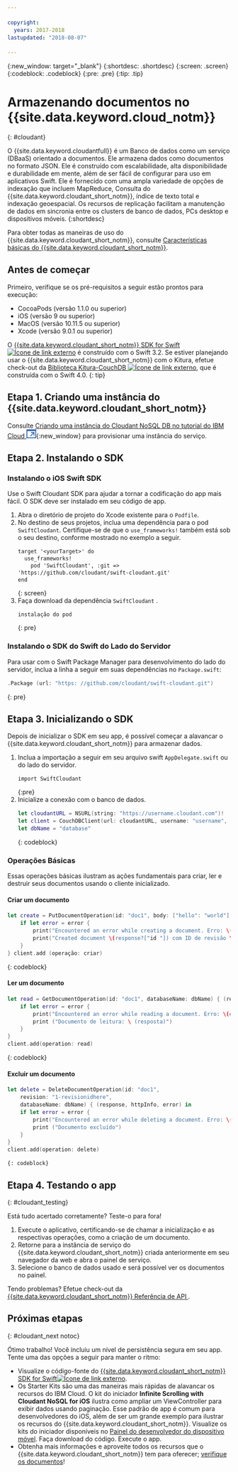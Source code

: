 ```yaml
---

copyright:
  years: 2017-2018
lastupdated: "2018-08-07"

---
```

{:new_window: target="_blank"}
{:shortdesc: .shortdesc}
{:screen: .screen}
{:codeblock: .codeblock}
{:pre: .pre}
{:tip: .tip}

# Armazenando documentos no  {{site.data.keyword.cloud_notm}}
{: #cloudant}

O {{site.data.keyword.cloudantfull}} é um Banco de dados como um serviço (DBaaS) orientado a documentos. Ele armazena dados como documentos no formato JSON. Ele é construído com escalabilidade, alta disponibilidade e durabilidade em mente, além de ser fácil de configurar para uso em aplicativos Swift. Ele é fornecido com uma ampla variedade de opções de indexação que incluem MapReduce,
Consulta do {{site.data.keyword.cloudant_short_notm}},
índice de texto total
e indexação geoespacial. Os recursos de replicação facilitam a manutenção de dados em sincronia entre os
clusters de banco de dados, PCs desktop e dispositivos móveis. 
{:shortdesc}

Para obter todas as maneiras de uso do {{site.data.keyword.cloudant_short_notm}}, consulte [Características básicas do {{site.data.keyword.cloudant_short_notm}}](/docs/services/Cloudant/basics/index.html#cloudant-nosql-db-basics).

## Antes de começar

Primeiro, verifique se os pré-requisitos a seguir estão prontos para execução:
 * CocoaPods (versão 1.1.0 ou superior)
 * iOS (versão 9 ou superior)
 * MacOS (versão 10.11.5 ou superior)
 * Xcode (versão 9.0.1 ou superior)

O [{{site.data.keyword.cloudant_short_notm}} SDK for Swift![Ícone de link externo](../../icons/launch-glyph.svg "Ícone de link externo")](https://github.com/cloudant/swift-cloudant) é construído com o Swift 3.2. Se estiver planejando usar o {{site.data.keyword.cloudant_short_notm}} com o Kitura, efetue check-out da [Biblioteca Kitura-CouchDB ![Ícone de link externo](../../icons/launch-glyph.svg "Ícone de link externo")](https://github.com/IBM-Swift/Kitura-CouchDB), que é construída com o Swift 4.0.
{: tip}

## Etapa 1. Criando uma instância do  {{site.data.keyword.cloudant_short_notm}}

Consulte [Criando uma instância do Cloudant NoSQL DB no tutorial do IBM Cloud ![Ícone de link externo](../images/launch-glyph.svg "Ícone de link externo")](https://console.bluemix.net/docs/services/Cloudant/tutorials/create_service.html#creating-a-cloudant-nosql-db-instance-on-ibm-cloud){:new_window} para provisionar uma instância do serviço.


## Etapa 2. Instalando o SDK

### Instalando o iOS Swift SDK

Use o Swift Cloudant SDK para ajudar a tornar a codificação do app mais fácil. O SDK deve ser instalado em seu código de app.

1. Abra o diretório de projeto do Xcode existente para o `Podfile`.
2. No destino de seus projetos, inclua uma dependência para o pod `SwiftCloudant`. Certifique-se
de que o `use_frameworks!` também está sob o seu destino, conforme mostrado no exemplo a seguir.
    ```
    target '<yourTarget>' do
      use_frameworks!
        pod 'SwiftCloudant', :git => 'https://github.com/cloudant/swift-cloudant.git'
    end
    ```
    {: screen}
3. Faça download da dependência  ` SwiftCloudant ` .
    ```
    instalação do pod
    ```
    {: pre}

### Instalando o SDK do Swift do Lado do Servidor

Para usar com o Swift Package Manager para desenvolvimento do lado do servidor, inclua a linha a seguir em suas dependências no `Package.swift`:
```swift
.Package (url: "https: //github.com/cloudant/swift-cloudant.git")
```
{: pre}

## Etapa 3. Inicializando o SDK

Depois de inicializar o SDK em seu app, é possível começar a alavancar o {{site.data.keyword.cloudant_short_notm}} para armazenar dados.

1.  Inclua a importação a seguir em seu arquivo swift `AppDelegate.swift` ou do lado do servidor.
    ```
    import SwiftCloudant
    ```
    {:pre}
2. Inicialize a conexão com o banco de dados.
    ```swift
    let cloudantURL = NSURL(string: "https://username.cloudant.com")!
    let client = CouchDBClient(url: cloudantURL, username: "username", password: "password")
    let dbName = "database"
    ```
    {: codeblock}

### Operações Básicas
Essas operações básicas ilustram as ações fundamentais para criar, ler e destruir seus documentos usando o cliente inicializado.

#### Criar um documento
```swift
let create = PutDocumentOperation(id: "doc1", body: ["hello": "world"], databaseName: dbName) {(response, httpInfo, error) in
    if let error = error {
        print("Encountered an error while creating a document. Erro: \(error)") } else {
        print("Created document \(response?["id "]) com ID de revisão \ (response? ["rev "])")
    }
} client.add (operação: criar)
```
{: codeblock}

#### Ler um documento
```swift
let read = GetDocumentOperation(id: "doc1", databaseName: dbName) { (response, httpInfo, error) in
    if let error = error {
        print("Encountered an error while reading a document. Erro: \(error)") } else {
        print ("Documento de leitura: \ (resposta)")
    }   
}
client.add(operation: read)
```
{: codeblock}

#### Excluir um documento
```swift
let delete = DeleteDocumentOperation(id: "doc1",
    revision: "1-revisionidhere",
    databaseName: dbName) { (response, httpInfo, error) in
    if let error = error {
        print("Encountered an error while deleting a document. Erro: \(error)") } else {
        print ("Documento excluído")
    }   
}
client.add(operation: delete)
```
    {: codeblock}


## Etapa 4. Testando o app
{: #cloudant_testing}

Está tudo acertado corretamente? Teste-o para fora!

1. Execute o aplicativo, certificando-se de chamar a inicialização e as respectivas operações, como a criação de um documento.
2. Retorne para a instância de serviço do {{site.data.keyword.cloudant_short_notm}} criada anteriormente em seu navegador da web e abra o painel de serviço.
3. Selecione o banco de dados usado e será possível ver os documentos no painel.

Tendo problemas? Efetue check-out da  [ {{site.data.keyword.cloudant_short_notm}}  Referência de API ](/docs/services/Cloudant/api/index.html#api-reference-overview).


## Próximas etapas
{: #cloudant_next notoc}

Ótimo trabalho! Você incluiu um nível de persistência segura em seu app. Tente uma das opções a seguir para manter o ritmo:

* Visualize o código-fonte do [{{site.data.keyword.cloudant_short_notm}} SDK for Swift![Ícone de link externo](../../icons/launch-glyph.svg "Ícone de link externo")](https://github.com/cloudant/swift-cloudant).
* Os Starter Kits são uma das maneiras mais rápidas de alavancar os recursos do IBM Cloud. O kit do iniciador **Infinite Scrolling with Cloudant NoSQL for iOS** ilustra como ampliar um ViewController para exibir dados usando paginação. Esse padrão de app é comum para desenvolvedores do iOS, além de ser um grande exemplo para ilustrar os recursos do {{site.data.keyword.cloudant_short_notm}}. Visualize os kits do iniciador disponíveis no [Painel do desenvolvedor do dispositivo móvel](https://console.bluemix.net/developer/mobile/dashboard). Faça download do código. Execute o app.
* Obtenha mais informações e aproveite todos os recursos que o {{site.data.keyword.cloudant_short_notm}} tem para oferecer; [verifique os documentos](/docs/services/Cloudant/index.html)!

